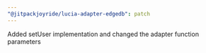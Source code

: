 ```yaml
---
"@jitpackjoyride/lucia-adapter-edgedb": patch
---
```


Added setUser implementation and changed the adapter function parameters
